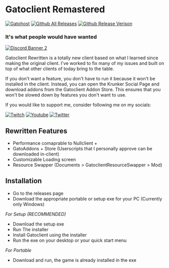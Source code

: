 # Gatoclient Remastered
[![Gatohost](https://img.shields.io/badge/-%F0%9F%90%B1gatohost-informational?style=for-the-badge)]() [![Github All Releases](https://img.shields.io/github/downloads/creepycats/gatoclient/total.svg?style=for-the-badge)]() [![Github Release Verison](https://img.shields.io/github/v/release/creepycats/gatoclient?style=for-the-badge)]()
### It's what people would have wanted
[![Discord Banner 2](https://discordapp.com/api/guilds/634754871232430115/widget.png?style=banner2)](https://discord.com/invite/ug7rQZT)

Gatoclient Rewritten is a totally new client based on what I learned since making the original client. I've worked to fix many of my issues and built on top of what other clients of today bring to the table.

If you don't want a feature, you don't have to run it because it won't be installed in the client. Instead, you can open the Krunker Social Page and download addons from the Gatoclient Addon Store. This ensures that you won't be slowed down by features you don't want to use.

If you would like to support me, consider following me on my socials:

[![Twitch](https://img.shields.io/badge/-Twitch%20-%23e2a1f7?style=for-the-badge&logo=twitch)](https://twitch.tv/creepycats) [![Youtube](https://img.shields.io/badge/-Youtube-%23ff5454?style=for-the-badge&logo=youtube)](https://www.youtube.com/c/creepycatsttv) [![Twitter](https://img.shields.io/badge/-Twitter-9cf?style=for-the-badge&logo=twitter)](https://twitter.com/creepycatsttv)

## Rewritten Features
- Performance comaprable to Nullclient + 
- GatoAddons + Store (Userscripts that I personally approve can be downloaded in-client)
- Customizable Loading screen
- Resource Swapper (Documents > GatoclientResourceSwapper > Mod)

## Installation
- Go to the releases page
- Download the appropriate portable or setup exe for your PC (Currently only Windows)

_For Setup (RECOMMENDED)_
- Download the setup exe
- Run The installer
- Install Gatoclient using the installer
- Run the exe on your desktop or your quick start menu

_For Portable_
- Download and run, the game is already installed in the exe
